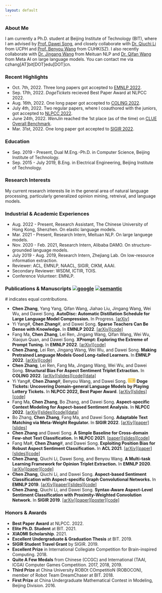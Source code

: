 ```yaml
---
layout: default
---
```


### About Me

I am currently a Ph.D. student at Beijing Institute of Technology (BIT), where I am advised by [Prof. Dawei Song](http://cs.bit.edu.cn/szdw/jsml/js/sdw/index.htm), and closely collaborate with [Dr. Qiuchi Li](https://qiuchili.github.io) from UCPH and [Prof. Benyou Wang](https://wabyking.github.io/old) from CUHK(SZ). I also recently collaborate with [Dr. Jingang Wang](https://sites.google.com/site/bitwjg/) from Meituan NLP and [Dr. Qifan Wang](https://wqfcr.github.io/) from Meta AI on large language models. You can contact me via czhang[AT]bit[DOT]edu[DOT]cn.

### Recent Highlights

* Oct. 7th, 2022. Three long papers got accepted to [EMNLP 2022](https://2022.emnlp.org/).
* Sep. 17th, 2022. *DogeTickets* recieved Best Paper Award at NLPCC 2022.
* Aug. 16th, 2022. One long paper got accepted to [COLING 2022](https://coling2022.org/).
* July 4th, 2022. Two regular papers, where I coauthored with the juniors, got accepted to [NLPCC 2022](http://tcci.ccf.org.cn/conference/2022/).
* June 24th, 2022. *WenJin* reached the 1st place (as of the time) on [CLUE Overall Benchmark](https://www.cluebenchmarks.com/rank.html).
* Mar. 31st, 2022. One long paper got accepted to [SIGIR 2022](https://sigir.org/sigir2022/).

### Education

* Sep. 2019 - Present, Dual M.Eng.-Ph.D. in Computer Science, Beijing Institute of Technology.
* Sep. 2015 - July 2019, B.Eng. in Electrical Engineering, Beijing Institute of Technology.

### Research Interests

My current research interests lie in the general area of natural language processing, particularly generalized opinion mining, retreival, and language models.

### Industrial & Academic Experiences

* Aug. 2022 - Present, Research Assistant, The Chinese University of Hong Kong, Shenzhen. On elastic language models.
* Mar. 2021 - Present, Research Intern, Meituan NLP. On large languege models.
* Nov. 2020 - Feb. 2021, Research Intern, Alibaba DAMO. On structure-grounded language models.
* July 2019 - Aug. 2019, Research Intern, Zhejiang Lab. On low-resource information extraction.
* Reviewer: ACL, EMNLP, NAACL, SIGIR, CIKM, AAAI.
* Secondary Reviewer: WSDM, ICTIR, TOIS.
* Conference Volunteer: EMNLP.

### Publications & Manuscripts [<img src="./assets/imgs/google.ico" width="22" height="22" alt="google" align=center/>](https://scholar.google.com/citations?user=IMwAXWcAAAAJ) [<img src="./assets/imgs/semantic.ico" width="22" height="22" alt="semantic" align=center/>](https://www.semanticscholar.org/author/Chen-Zhang/145107889) 
\# indicates equal contributions.

* **Chen Zhang**, Yang Yang, Qifan Wang, Jiahao Liu, Jingang Wang, Wei Wu, and Dawei Song. **AutoDisc: Automatic Distillation Schedule for Large Language Model Compression.** In Progress. [[arXiv]](https://arxiv.org/abs/2205.14570)
* Yi Yang\#, **Chen Zhang**\#, and Dawei Song. **Sparse Teachers Can Be Dense with Knowledge.** In **EMNLP 2022**. [[arXiv]](https://arxiv.org/abs/2210.03923)[[code]](https://github.com/GeneZC/StarK)
* Fang Ma, **Chen Zhang**, Lei Ren, Jingang Wang, Qifan Wang, Wei Wu, Xiaojun Quan, and Dawei Song. **XPrompt: Exploring the Extreme of Prompt Tuning.** In **EMNLP 2022**. [[arXiv]](https://arxiv.org/abs/2210.04457)[[code]](https://github.com/BD-MF/XPrompt)
* **Chen Zhang**, Lei Ren, Jingang Wang, Wei Wu, and Dawei Song. **Making Pretrained Language Models Good Long-tailed Learners.** In **EMNLP 2022**. [[arXiv]](https://arxiv.org/abs/2205.05461)[[code]](https://github.com/GeneZC/Glee)
* **Chen Zhang**, Lei Ren, Fang Ma, Jingang Wang, Wei Wu, and Dawei Song. **Structural Bias For Aspect Sentiment Triplet Extraction.** In **COLING 2022**. [[arXiv]](https://arxiv.org/abs/2209.00820)[[slides]](./assets/files/COLING2022_StructBias.pdf)[[code]](https://github.com/GeneZC/StructBias)[[data]](https://github.com/GeneZC/StructBias)
* Yi Yang\#, **Chen Zhang**\#, Benyou Wang, and Dawei Song. <img src="./assets/imgs/dogetickets.png" width="25" height="15" alt="dogetickets" align=center/> **Doge Tickets: Uncovering Domain-general Language Models by Playing Lottery Tickets.** In **NLPCC 2022, Best Paper Award**. [[arXiv]](https://arxiv.org/abs/2207.09638)[[slides]](./assets/files/NLPCC2022_DogeTickets.pdf)[[code]](https://github.com/Ylily1015/DogeTickets)
* Fang Ma, **Chen Zhang**, Bo Zhang, and Dawei Song. **Aspect-specific Context Modeling for Aspect-based Sentiment Analysis.** In **NLPCC 2022**. [[arXiv]](https://arxiv.org/abs/2207.08099)[[slides]](./assets/files/NLPCC2022_AspCon.pdf)[[code]](https://github.com/BD-MF/ASCM4ABSA)[[data]](https://github.com/GeneZC/advABSA)
* Bo Zhang, **Chen Zhang**, Fang Ma, and Dawei Song. **Adaptable Text Matching via Meta-Weight Regulator.** In **SIGIR 2022**. [[arXiv]](https://arxiv.org/abs/2204.12668)[[paper]](https://dl.acm.org/doi/10.1145/3477495.3531932)[[slides]](./assets/files/SIGIR2022_MWR.pdf)
* **Chen Zhang** and Dawei Song. **A Simple Baseline for Cross-domain Few-shot Text Classification.** In **NLPCC 2021**. [[paper]](https://link.springer.com/chapter/10.1007/978-3-030-88480-2_56)[[slides]](./assets/files/NLPCC2021_XFew.pdf)[[code]](https://github.com/GeneZC/XFew)
* Fang Ma\#, **Chen Zhang**\#, and Dawei Song. **Exploiting Position Bias for Robust Aspect Sentiment Classification.** In **ACL 2021**. [[arXiv]](https://arxiv.org/abs/2105.14210)[[paper]](https://aclanthology.org/2021.findings-acl.116/)[[slides]](./assets/files/ACL2021_PosBias.pdf)[[code]](https://github.com/BD-MF/POS4ASC)
* **Chen Zhang**, Qiuchi Li, Dawei Song, and Benyou Wang. **A Multi-task Learning Framework for Opinion Triplet Extraction.** In **EMNLP 2020**. [[arXiv]](https://arxiv.org/abs/2010.01512)[[paper]](https://www.aclweb.org/anthology/2020.findings-emnlp.72/)[[code]](https://github.com/GeneZC/OTE-MTL)
* **Chen Zhang**, Qiuchi Li, and Dawei Song. **Aspect-based Sentiment Classification with Aspect-specific Graph Convolutional Networks.** In **EMNLP 2019**. [[arXiv]](https://arxiv.org/abs/1909.03477)[[paper]](https://www.aclweb.org/anthology/D19-1464/)[[slides]](./assets/files/EMNLP2019_ASGCN.pdf)[[code]](https://github.com/GeneZC/ASGCN)
* **Chen Zhang**, Qiuchi Li, and Dawei Song. **Syntax-Aware Aspect-Level Sentiment Classification with Proximity-Weighted Convolution Network.** In **SIGIR 2019**. [[arXiv]](https://arxiv.org/abs/1909.10171)[[paper]](https://dl.acm.org/citation.cfm?id=3331351)[[poster]](./assets/files/SIGIR2019_PWCN.pdf)[[code]](https://github.com/GeneZC/PWCN)

### Honors & Awards

* **Best Paper Award** at NLPCC. 2022.
* **Elite Ph.D. Student** at BIT. 2021.
* **XIAOMI Scholarship**. 2021.
* **Excellent Undergraduate & Graduation Thesis** at BIT. 2019.
* **SIGIR Student Travel Grant** by SIGIR. 2019.
* **Excellent Prize** in International Collegiate Competition for Brain-inspired Computing. 2018.
* **Quite A Few Medals** from Chinese (CCGC) and International (TAAI, ICGA) Computer Games Competition. 2017, 2018, 2019.
* **Third Prize** at China University ROBOt COmpetitioN (ROBOCON), member of Robot Team DreamChaser at BIT. 2018.
* **First Prize** at China Undergraduate Mathematical Contest in Modeling, Beijing Division. 2016.

